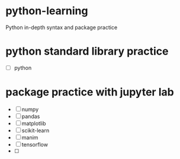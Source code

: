 # python-learning
Python in-depth syntax and package practice

python standard library practice
================================
- [ ] python

package practice with jupyter lab
=================================
- [ ] numpy
- [ ] pandas
- [ ] matplotlib
- [ ] scikit-learn
- [ ] manim
- [ ] tensorflow
- [ ]
